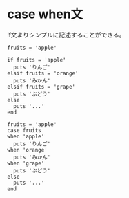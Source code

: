# case when文
if文よりシンプルに記述することができる。

```
fruits = 'apple'

if fruits = 'apple'
  puts 'りんご'
elsif fruits = 'orange'
  puts 'みかん'
elsif fruits = 'grape'
  puts 'ぶどう'
else
  puts '...'
end
```

```
fruits = 'apple'
case fruits
when 'apple'
  puts 'りんご'
when 'orange'
  puts 'みかん'
when 'grape'
  puts 'ぶどう'
else
  puts '...'
end
```
